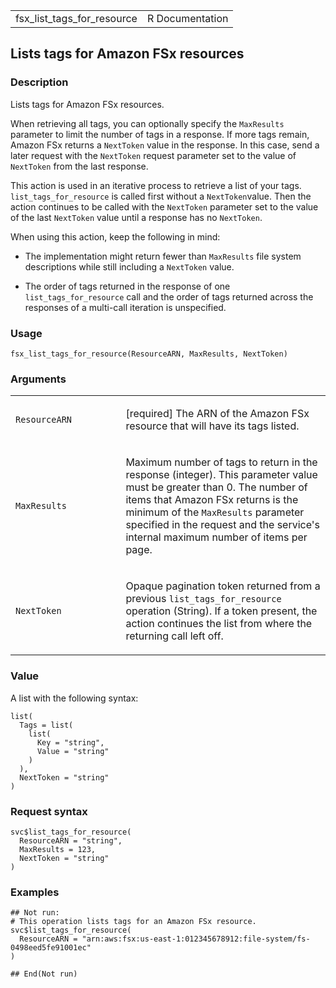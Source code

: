 <table style="width: 100%;">
<tbody>
<tr class="odd">
<td>fsx_list_tags_for_resource</td>
<td style="text-align: right;">R Documentation</td>
</tr>
</tbody>
</table>

## Lists tags for Amazon FSx resources

### Description

Lists tags for Amazon FSx resources.

When retrieving all tags, you can optionally specify the `MaxResults`
parameter to limit the number of tags in a response. If more tags
remain, Amazon FSx returns a `NextToken` value in the response. In this
case, send a later request with the `NextToken` request parameter set to
the value of `NextToken` from the last response.

This action is used in an iterative process to retrieve a list of your
tags. `list_tags_for_resource` is called first without a
`NextToken`value. Then the action continues to be called with the
`NextToken` parameter set to the value of the last `NextToken` value
until a response has no `NextToken`.

When using this action, keep the following in mind:

-   The implementation might return fewer than `MaxResults` file system
    descriptions while still including a `NextToken` value.

-   The order of tags returned in the response of one
    `list_tags_for_resource` call and the order of tags returned across
    the responses of a multi-call iteration is unspecified.

### Usage

    fsx_list_tags_for_resource(ResourceARN, MaxResults, NextToken)

### Arguments

<table>
<colgroup>
<col style="width: 35%" />
<col style="width: 65%" />
</colgroup>
<tbody>
<tr class="odd">
<td><code
id="fsx_list_tags_for_resource_:_ResourceARN">ResourceARN</code></td>
<td><p>[required] The ARN of the Amazon FSx resource that will have its
tags listed.</p></td>
</tr>
<tr class="even">
<td><code
id="fsx_list_tags_for_resource_:_MaxResults">MaxResults</code></td>
<td><p>Maximum number of tags to return in the response (integer). This
parameter value must be greater than 0. The number of items that Amazon
FSx returns is the minimum of the <code>MaxResults</code> parameter
specified in the request and the service's internal maximum number of
items per page.</p></td>
</tr>
<tr class="odd">
<td><code
id="fsx_list_tags_for_resource_:_NextToken">NextToken</code></td>
<td><p>Opaque pagination token returned from a previous
<code>list_tags_for_resource</code> operation (String). If a token
present, the action continues the list from where the returning call
left off.</p></td>
</tr>
</tbody>
</table>

### Value

A list with the following syntax:

    list(
      Tags = list(
        list(
          Key = "string",
          Value = "string"
        )
      ),
      NextToken = "string"
    )

### Request syntax

    svc$list_tags_for_resource(
      ResourceARN = "string",
      MaxResults = 123,
      NextToken = "string"
    )

### Examples

    ## Not run: 
    # This operation lists tags for an Amazon FSx resource.
    svc$list_tags_for_resource(
      ResourceARN = "arn:aws:fsx:us-east-1:012345678912:file-system/fs-0498eed5fe91001ec"
    )

    ## End(Not run)
